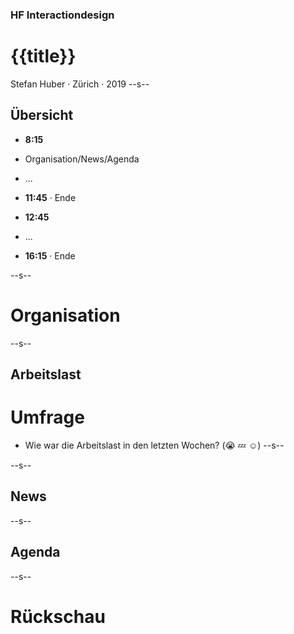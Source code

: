 




### HF Interactiondesign

# {{title}}

Stefan Huber · Zürich · 2019 <!-- .element: class="footer" -->
--s--
## Übersicht

* **8:15**
* Organisation/News/Agenda
* ...
* **11:45** · Ende

* **12:45**
* ...
* **16:15** · Ende

--s--
# Organisation
--s--
## Arbeitslast

# Umfrage
* Wie war die Arbeitslast in den letzten Wochen? (😭 💤 ☺️)
--s--

--s--
## News

--s--
## Agenda


--s--
# Rückschau
